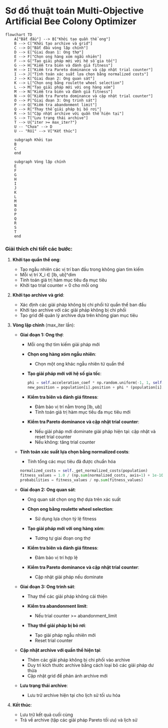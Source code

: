 # Sơ đồ thuật toán Multi-Objective Artificial Bee Colony Optimizer

```mermaid
flowchart TD
    A["Bắt đầu"] --> B["Khởi tạo quần thể ong"]
    B --> C["Khởi tạo archive và grid"]
    C --> D["Bắt đầu vòng lặp chính"]
    D --> E["Giai đoạn 1: Ong thợ"]
    E --> F["Chọn ong hàng xóm ngẫu nhiên"]
    F --> G["Tạo giải pháp mới với hệ số gia tốc"]
    G --> H["Kiểm tra biên và đánh giá fitness"]
    H --> I["Kiểm tra Pareto dominance và cập nhật trial counter"]
    I --> J["Tính toán xác suất lựa chọn bằng normalized costs"]
    J --> K["Giai đoạn 2: Ong quan sát"]
    K --> L["Chọn ong bằng roulette wheel selection"]
    L --> M["Tạo giải pháp mới với ong hàng xóm"]
    M --> N["Kiểm tra biên và đánh giá fitness"]
    N --> O["Kiểm tra Pareto dominance và cập nhật trial counter"]
    O --> P["Giai đoạn 3: Ong trinh sát"]
    P --> Q["Kiểm tra abandonment limit"]
    Q --> R["Thay thế giải pháp bị bỏ rơi"]
    R --> S["Cập nhật archive với quần thể hiện tại"]
    S --> T["Lưu trạng thái archive"]
    T --> U{"iter >= max_iter?"}
    U -- "Chưa" --> D
    U -- "Rồi" --> V["Kết thúc"]
    
    subgraph Khởi tạo
    B
    C
    end
    
    subgraph Vòng lặp chính
    E
    F
    G
    H
    I
    J
    K
    L
    M
    N
    O
    P
    Q
    R
    S
    T
    end
```

### Giải thích chi tiết các bước:

1. **Khởi tạo quần thể ong**: 
   - Tạo ngẫu nhiên các vị trí ban đầu trong không gian tìm kiếm
   - Mỗi vị trí X_i ∈ [lb, ub]^dim
   - Tính toán giá trị hàm mục tiêu đa mục tiêu
   - Khởi tạo trial counter = 0 cho mỗi ong

2. **Khởi tạo archive và grid**:
   - Xác định các giải pháp không bị chi phối từ quần thể ban đầu
   - Khởi tạo archive với các giải pháp không bị chi phối
   - Tạo grid để quản lý archive dựa trên không gian mục tiêu

3. **Vòng lặp chính** (max_iter lần):
   - **Giai đoạn 1: Ong thợ**:
     * Mỗi ong thợ tìm kiếm giải pháp mới

     - **Chọn ong hàng xóm ngẫu nhiên**:
       * Chọn một ong khác ngẫu nhiên từ quần thể

     - **Tạo giải pháp mới với hệ số gia tốc**:
       ```python
       phi = self.acceleration_coef * np.random.uniform(-1, 1, self.dim)
       new_position = population[i].position + phi * (population[i].position - population[k].position)
       ```

     - **Kiểm tra biên và đánh giá fitness**:
       * Đảm bảo vị trí nằm trong [lb, ub]
       * Tính toán giá trị hàm mục tiêu đa mục tiêu mới

     - **Kiểm tra Pareto dominance và cập nhật trial counter**:
       * Nếu giải pháp mới dominate giải pháp hiện tại: cập nhật và reset trial counter
       * Nếu không: tăng trial counter

   - **Tính toán xác suất lựa chọn bằng normalized costs**:
     * Tính tổng các mục tiêu đã được chuẩn hóa
     ```python
     normalized_costs = self._get_normalized_costs(population)
     fitness_values = 1.0 / (np.sum(normalized_costs, axis=1) + 1e-10)
     probabilities = fitness_values / np.sum(fitness_values)
     ```

   - **Giai đoạn 2: Ong quan sát**:
     * Ong quan sát chọn ong thợ dựa trên xác suất

     - **Chọn ong bằng roulette wheel selection**:
       * Sử dụng lựa chọn tỷ lệ fitness

     - **Tạo giải pháp mới với ong hàng xóm**:
       * Tương tự giai đoạn ong thợ

     - **Kiểm tra biên và đánh giá fitness**:
       * Đảm bảo vị trí hợp lệ

     - **Kiểm tra Pareto dominance và cập nhật trial counter**:
       * Cập nhật giải pháp nếu dominate

   - **Giai đoạn 3: Ong trinh sát**:
     * Thay thế các giải pháp không cải thiện

     - **Kiểm tra abandonment limit**:
       * Nếu trial counter >= abandonment_limit

     - **Thay thế giải pháp bị bỏ rơi**:
       * Tạo giải pháp ngẫu nhiên mới
       * Reset trial counter

   - **Cập nhật archive với quần thể hiện tại**:
     * Thêm các giải pháp không bị chi phối vào archive
     * Duy trì kích thước archive bằng cách loại bỏ các giải pháp dư thừa
     * Cập nhật grid để phản ánh archive mới

   - **Lưu trạng thái archive**:
     * Lưu trữ archive hiện tại cho lịch sử tối ưu hóa

4. **Kết thúc**:
   - Lưu trữ kết quả cuối cùng
   - Trả về archive (tập các giải pháp Pareto tối ưu) và lịch sử
